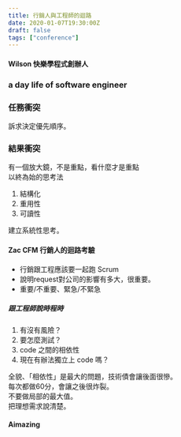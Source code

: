 ```yaml
---
title: 行銷人與工程師的迴路
date: 2020-01-07T19:30:00Z
draft: false
tags: ["conference"]
---
```


#### Wilson 快樂學程式創辦人
### a day life of software engineer

### 任務衝突
訴求決定優先順序。

### 結果衝突
有一個放大鏡，不是重點，看什麼才是重點  
以終為始的思考法

1. 結構化
2. 重用性
3. 可讀性

建立系統性思考。

#### Zac CFM 行銷人的迴路考驗
- 行銷跟工程應該要一起跑 Scrum
- 說明request對公司的影響有多大，很重要。
- 重要/不重要、緊急/不緊急
##### 跟工程師說時程時
1. 有沒有風險？
2. 要怎麼測試？
3. code 之間的相依性
4. 現在有辦法獨立上 code 嗎？  

全貌、「相依性」是最大的問題，技術債會讓後面很慘。  
每次都做60分，會讓之後很炸裂。  
不要做局部的最大值。  
把理想需求說清楚。  

#### Aimazing